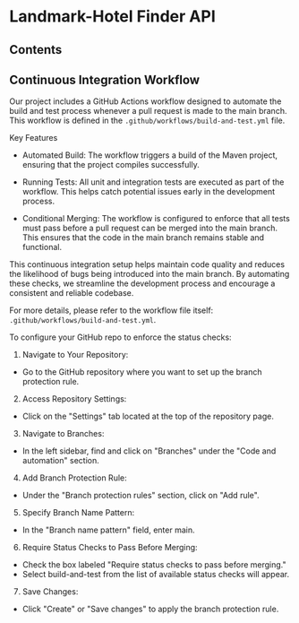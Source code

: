 # Landmark-Hotel Finder API

## Contents

## Continuous Integration Workflow

Our project includes a GitHub Actions workflow designed to automate the build and test process whenever a pull request is made to the main branch. This workflow is defined in the `.github/workflows/build-and-test.yml` file.

Key Features
- Automated Build: The workflow triggers a build of the Maven project, ensuring that the project compiles successfully.

- Running Tests: All unit and integration tests are executed as part of the workflow. This helps catch potential issues early in the development process.

- Conditional Merging: The workflow is configured to enforce that all tests must pass before a pull request can be merged into the main branch. This ensures that the code in the main branch remains stable and functional.

This continuous integration setup helps maintain code quality and reduces the likelihood of bugs being introduced into the main branch. By automating these checks, we streamline the development process and encourage a consistent and reliable codebase.

For more details, please refer to the workflow file itself: `.github/workflows/build-and-test.yml`.

To configure your GitHub repo to enforce the status checks:

1) Navigate to Your Repository:

- Go to the GitHub repository where you want to set up the branch protection rule.

2) Access Repository Settings:

- Click on the "Settings" tab located at the top of the repository page.

3) Navigate to Branches:

- In the left sidebar, find and click on "Branches" under the "Code and automation" section.

4) Add Branch Protection Rule:

- Under the "Branch protection rules" section, click on "Add rule".

5) Specify Branch Name Pattern:

- In the "Branch name pattern" field, enter main.

6) Require Status Checks to Pass Before Merging:

- Check the box labeled "Require status checks to pass before merging."
- Select build-and-test from the list of available status checks will appear. 

7) Save Changes: 

- Click "Create" or "Save changes" to apply the branch protection rule.